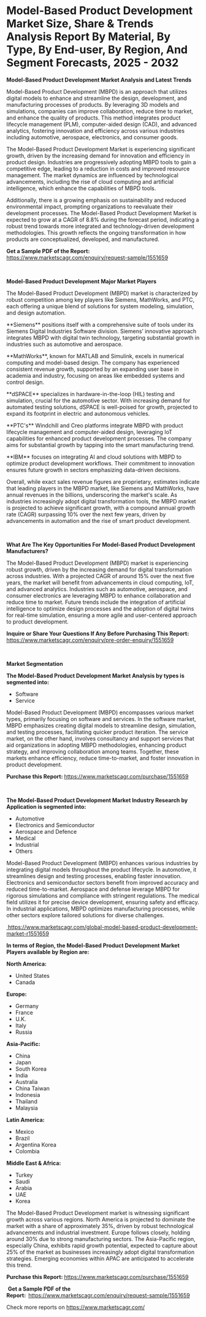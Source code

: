 <p><h1>Model-Based Product Development Market Size, Share & Trends Analysis Report By Material, By Type, By End-user, By Region, And Segment Forecasts, 2025 - 2032</h1></p><p><strong>Model-Based Product Development Market Analysis and Latest Trends</strong></p>
<p><p>Model-Based Product Development (MBPD) is an approach that utilizes digital models to enhance and streamline the design, development, and manufacturing processes of products. By leveraging 3D models and simulations, companies can improve collaboration, reduce time to market, and enhance the quality of products. This method integrates product lifecycle management (PLM), computer-aided design (CAD), and advanced analytics, fostering innovation and efficiency across various industries including automotive, aerospace, electronics, and consumer goods.</p><p>The Model-Based Product Development Market is experiencing significant growth, driven by the increasing demand for innovation and efficiency in product design. Industries are progressively adopting MBPD tools to gain a competitive edge, leading to a reduction in costs and improved resource management. The market dynamics are influenced by technological advancements, including the rise of cloud computing and artificial intelligence, which enhance the capabilities of MBPD tools.</p><p>Additionally, there is a growing emphasis on sustainability and reduced environmental impact, prompting organizations to reevaluate their development processes. The Model-Based Product Development Market is expected to grow at a CAGR of 8.8% during the forecast period, indicating a robust trend towards more integrated and technology-driven development methodologies. This growth reflects the ongoing transformation in how products are conceptualized, developed, and manufactured.</p></p>
<p><strong>Get a Sample PDF of the Report:&nbsp;</strong> <a href="https://www.marketscagr.com/enquiry/request-sample/1551659?utm_campaign=2946&utm_medium=2&utm_source=Github&utm_content=ia&utm_term=11032025&utm_id=model-based-product-development">https://www.marketscagr.com/enquiry/request-sample/1551659</a></p>
<p>&nbsp;</p>
<p><strong>Model-Based Product Development Major Market Players</strong></p>
<p><p>The Model-Based Product Development (MBPD) market is characterized by robust competition among key players like Siemens, MathWorks, and PTC, each offering a unique blend of solutions for system modeling, simulation, and design automation.</p><p>**Siemens** positions itself with a comprehensive suite of tools under its Siemens Digital Industries Software division. Siemens’ innovative approach integrates MBPD with digital twin technology, targeting substantial growth in industries such as automotive and aerospace.</p><p>**MathWorks**, known for MATLAB and Simulink, excels in numerical computing and model-based design. The company has experienced consistent revenue growth, supported by an expanding user base in academia and industry, focusing on areas like embedded systems and control design.</p><p>**dSPACE** specializes in hardware-in-the-loop (HIL) testing and simulation, crucial for the automotive sector. With increasing demand for automated testing solutions, dSPACE is well-poised for growth, projected to expand its footprint in electric and autonomous vehicles.</p><p>**PTC's** Windchill and Creo platforms integrate MBPD with product lifecycle management and computer-aided design, leveraging IoT capabilities for enhanced product development processes. The company aims for substantial growth by tapping into the smart manufacturing trend.</p><p>**IBM** focuses on integrating AI and cloud solutions with MBPD to optimize product development workflows. Their commitment to innovation ensures future growth in sectors emphasizing data-driven decisions.</p><p>Overall, while exact sales revenue figures are proprietary, estimates indicate that leading players in the MBPD market, like Siemens and MathWorks, have annual revenues in the billions, underscoring the market's scale. As industries increasingly adopt digital transformation tools, the MBPD market is projected to achieve significant growth, with a compound annual growth rate (CAGR) surpassing 10% over the next few years, driven by advancements in automation and the rise of smart product development.</p></p>
<p>&nbsp;</p>
<p><strong>What Are The Key Opportunities For Model-Based Product Development Manufacturers?</strong></p>
<p><p>The Model-Based Product Development (MBPD) market is experiencing robust growth, driven by the increasing demand for digital transformation across industries. With a projected CAGR of around 15% over the next five years, the market will benefit from advancements in cloud computing, IoT, and advanced analytics. Industries such as automotive, aerospace, and consumer electronics are leveraging MBPD to enhance collaboration and reduce time to market. Future trends include the integration of artificial intelligence to optimize design processes and the adoption of digital twins for real-time simulation, ensuring a more agile and user-centered approach to product development.</p></p>
<p><strong>Inquire or Share Your Questions If Any Before Purchasing This Report:</strong> <a href="https://www.marketscagr.com/enquiry/pre-order-enquiry/1551659?utm_campaign=2946&utm_medium=2&utm_source=Github&utm_content=ia&utm_term=11032025&utm_id=model-based-product-development">https://www.marketscagr.com/enquiry/pre-order-enquiry/1551659</a></p>
<p>&nbsp;</p>
<p><strong>Market Segmentation</strong></p>
<p><strong>The Model-Based Product Development Market Analysis by types is segmented into:</strong></p>
<p><ul><li>Software</li><li>Service</li></ul></p>
<p><p>Model-Based Product Development (MBPD) encompasses various market types, primarily focusing on software and services. In the software market, MBPD emphasizes creating digital models to streamline design, simulation, and testing processes, facilitating quicker product iteration. The service market, on the other hand, involves consultancy and support services that aid organizations in adopting MBPD methodologies, enhancing product strategy, and improving collaboration among teams. Together, these markets enhance efficiency, reduce time-to-market, and foster innovation in product development.</p></p>
<p><strong>Purchase this Report:&nbsp;</strong><a href="https://www.marketscagr.com/purchase/1551659?utm_campaign=2946&utm_medium=2&utm_source=Github&utm_content=ia&utm_term=11032025&utm_id=model-based-product-development">https://www.marketscagr.com/purchase/1551659</a></p>
<p>&nbsp;</p>
<p><strong>The Model-Based Product Development Market Industry Research by Application is segmented into:</strong></p>
<p><ul><li>Automotive</li><li>Electronics and Semiconductor</li><li>Aerospace and Defence</li><li>Medical</li><li>Industrial</li><li>Others</li></ul></p>
<p><p>Model-Based Product Development (MBPD) enhances various industries by integrating digital models throughout the product lifecycle. In automotive, it streamlines design and testing processes, enabling faster innovation. Electronics and semiconductor sectors benefit from improved accuracy and reduced time-to-market. Aerospace and defense leverage MBPD for rigorous simulations and compliance with stringent regulations. The medical field utilizes it for precise device development, ensuring safety and efficacy. In industrial applications, MBPD optimizes manufacturing processes, while other sectors explore tailored solutions for diverse challenges.</p></p>
<p><a href="https://www.marketscagr.com/global-model-based-product-development-market-r1551659?utm_campaign=2946&utm_medium=2&utm_source=Github&utm_content=ia&utm_term=11032025&utm_id=model-based-product-development">&nbsp;https://www.marketscagr.com/global-model-based-product-development-market-r1551659</a></p>
<p><strong>In terms of Region, the Model-Based Product Development Market Players available by Region are:</strong></p>
<p>
    <p> <strong> North America: </strong>
        <ul>
            <li>United States</li>
            <li>Canada</li>
        </ul>
        </p> 
    <p> <strong> Europe: </strong>
        <ul>
            <li>Germany</li>
            <li>France</li>
            <li>U.K.</li>
            <li>Italy</li>
            <li>Russia</li>
        </ul>
        </p> 
    <p> <strong> Asia-Pacific: </strong>
        <ul>
            <li>China</li>
            <li>Japan</li>
            <li>South Korea</li>
            <li>India</li>
            <li>Australia</li>
            <li>China Taiwan</li>
            <li>Indonesia</li>
            <li>Thailand</li>
            <li>Malaysia</li>
        </ul>
        </p> 
    <p> <strong> Latin America: </strong>
        <ul>
            <li>Mexico</li>
            <li>Brazil</li>
            <li>Argentina Korea</li>
            <li>Colombia</li>
        </ul>
        </p> 
    <p> <strong> Middle East & Africa: </strong>
        <ul>
            <li>Turkey</li>
            <li>Saudi</li>
            <li>Arabia</li>
            <li>UAE</li>
            <li>Korea</li>
        </ul>
    </p>
    </p>
<p><p>The Model-Based Product Development market is witnessing significant growth across various regions. North America is projected to dominate the market with a share of approximately 35%, driven by robust technological advancements and industrial investment. Europe follows closely, holding around 30% due to strong manufacturing sectors. The Asia-Pacific region, especially China, exhibits rapid growth potential, expected to capture about 25% of the market as businesses increasingly adopt digital transformation strategies. Emerging economies within APAC are anticipated to accelerate this trend.</p></p>
<p><strong>Purchase this Report: </strong><a href="https://www.marketscagr.com/purchase/1551659?utm_campaign=2946&utm_medium=2&utm_source=Github&utm_content=ia&utm_term=11032025&utm_id=model-based-product-development">https://www.marketscagr.com/purchase/1551659</a></p>
<p>&nbsp;<strong>Get a Sample PDF of the Report:&nbsp;&nbsp;</strong><a href="https://www.marketscagr.com/enquiry/request-sample/1551659?utm_campaign=2946&utm_medium=2&utm_source=Github&utm_content=ia&utm_term=11032025&utm_id=model-based-product-development">https://www.marketscagr.com/enquiry/request-sample/1551659</a></p>
<p><strong></strong></p>
<p>Check more reports on <a href="https://www.marketscagr.com/?utm_campaign=2946&utm_medium=2&utm_source=Github&utm_content=ia&utm_term=11032025&utm_id=model-based-product-development">https://www.marketscagr.com/</a></p>